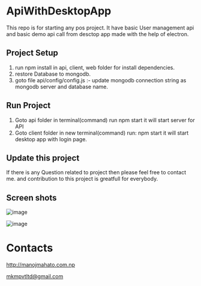 # ApiWithDesktopApp
This repo is for starting any pos project.
It have basic User management api and basic demo api call from desctop app made with the help of electron.

## Project Setup 
1. run npm install in api, client, web folder for install dependencies.
2. restore Database to mongodb.
3. goto file api/config/config.js :- update mongodb connection string as mongodb server and database name.

## Run Project 
1. Goto api folder in terminal(command) run npm start
it will start server for API
2. Goto client folder in new terminal(command) run: npm start
it will start desktop app with login page.

## Update this project
If there is any Question related to project then please feel free to contact me.
and contribution to this project is greatfull for everybody.

## Screen shots
![image](https://cloud.githubusercontent.com/assets/6860588/23329865/02703966-fb69-11e6-8ae3-e1d7b7a701df.png)

![image](https://cloud.githubusercontent.com/assets/6860588/23329855/d2ea429a-fb68-11e6-867c-18c63d530ea6.png)

# Contacts
http://manojmahato.com.np


mkmpvtltd@gmail.com
